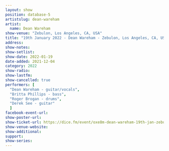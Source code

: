 ```yaml
---
layout: show
position: database-5
artistslug: dean-wareham
artist:
  name: Dean Wareham
show-venue: "Zebulon, Los Angeles, CA, USA"
title: "19th January 2022 - Dean Wareham - Zebulon, Los Angeles, CA, USA"
address: 
show-notes: 
show-setlist:
show-date: 2022-01-19
date-added: 2021-12-04
category: 2022
show-radio:
show-lastfm:
show-cancelled: true
performers: [
  "Dean Wareham - guitar/vocals",
  "Britta Phillips - bass",
  "Roger Brogan - drums",
  "Derek See - guitar"
  ]
facebook-event-url:
show-poster-url: 
show-ticket-url: https://dice.fm/event/oxe8m-dean-wareham-19th-jan-zebulon-los-angeles-tickets
show-venue-website:
show-additional:
support:
show-series: 
---
```

